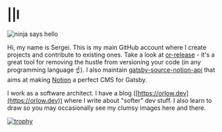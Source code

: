 # ||l

![ninja says hello](https://raw.githubusercontent.com/orlowdev/orlowdev/master/ninja-says-hi.jpg)

Hi, my name is Sergei. This is my main GitHub account where I create projects and contribute to existing ones. Take a look at [or-release](https://github.com/orlowdev/or-release) - it's a great tool for removing the hustle from versioning your code (in any programming language ☝️).
I also maintain [gatsby-source-notion-api](https://github.com/orlowdev/gatsby-source-notion-api) that aims at making [Notion](https://notion.so) a perfect CMS for Gatsby.

I work as a software architect. I have a blog ([https://orlow.dev](https://orlow.dev)) where I write about "softer" dev stuff. I also learn to draw so you may occasionally see my clumsy images here and there.

[![trophy](https://github-profile-trophy.vercel.app/?username=orlowdev)](https://github.com/ryo-ma/github-profile-trophy)
